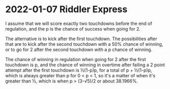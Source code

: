 2022-01-07 Riddler Express
==========================
I assume that we will score exactly two touchdowns before the end of
regulation, and the p is the chance of success when going for 2.

The alternative is to kick after the first touchdown.  The possibilities
after that are to kick after the second touchdown with a 50% chance of
winning, or to go for 2 after the second touchdown with a p chance of
winning.

The chance of winning in regulation when going for 2 after the first
touchdown is p, and the chance of winning in overtime after failing
a 2 point attempt after the first touchdown is ½(1-p)p, for a total of
p + ½(1-p)p, which is always greater than p for 0 < p < 1, so it's a
matter of when it's greater than ½, which is when p > (3-√5)/2 or about
38.1966%.
